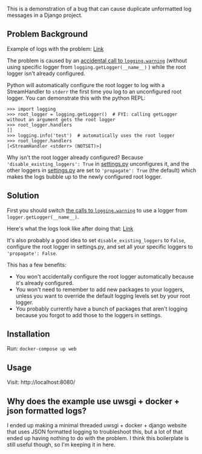 This is a demonstration of a bug that can cause duplicate unformatted log messages in a Django project.

## Problem Background

Example of logs with the problem: [Link](before.txt)

The problem is caused by an [accidental call to `logging.warning`](myapp/views.py#L16) (without using specific logger from `logging.getLogger(__name__)` ) while the root logger isn't already configured.

Python will automatically configure the root logger to log with a StreamHandler to `stderr` the first time you log to an unconfigured root logger. You can demonstrate this with the python REPL:
```
>>> import logging
>>> root_logger = logging.getLogger()  # FYI: calling getLogger without an argument gets the root logger
>>> root_logger.handlers
[]
>>> logging.info('test')  # automatically uses the root logger
>>> root_logger.handlers
[<StreamHandler <stderr> (NOTSET)>]
```

Why isn't the root logger already configured? Because `'disable_existing_loggers': True` in [settings.py](mysite/settings.py#L134) unconfigures it, and the other loggers in [settings.py](mysite/settings.py#L159) are set to `'propagate': True` (the default) which makes the logs bubble up to the newly configured root logger.

## Solution

First you should switch [the calls to `logging.warning`](myapp/views.py#L16) to use a logger from `logger.getLogger(__name__)`.

Here's what the logs look like after doing that: [Link](after.txt)

It's also probably a good idea to set `disable_existing_loggers` to `False`, configure the root logger in settings.py, and set all your specific loggers to `'propagate': False`.

This has a few benefits:

* You won't accidentally configure the root logger automatically because it's already configured.
* You won't need to remember to add new packages to your loggers, unless you want to override the default logging levels set by your root logger.
* You probably currently have a bunch of packages that aren't logging because you forgot to add those to the loggers in settings.

## Installation

Run: `docker-compose up web`

## Usage

Visit: http://localhost:8080/

## Why does the example use uwsgi + docker + json formatted logs?

I ended up making a minimal threaded uwsgi + docker + django website that uses JSON formatted logging to troubleshoot this, but a lot of that ended up having nothing to do with the problem. I think this boilerplate is still useful though, so I'm keeping it in here.
